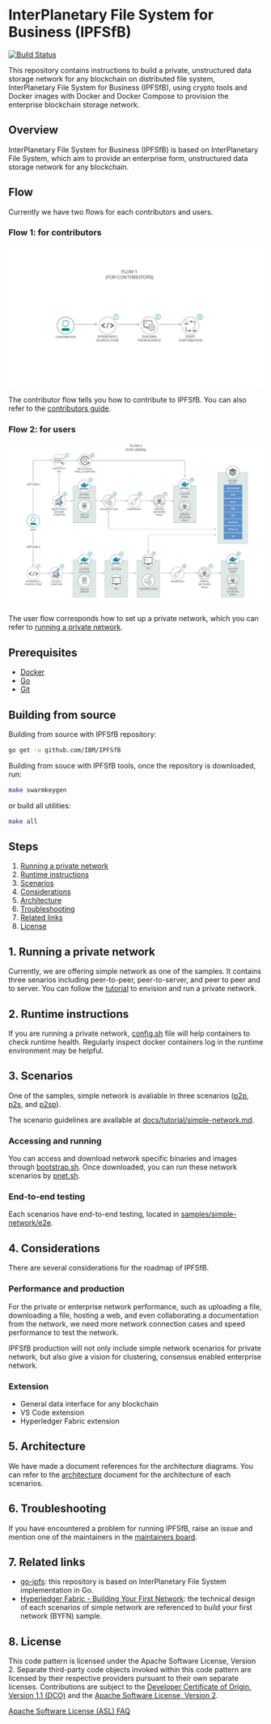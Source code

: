 # InterPlanetary File System for Business (IPFSfB)

[![Build Status](https://api.travis-ci.org/IBM/IPFSfB.svg?branch=master)](https://travis-ci.org/IBM/IPFSfB)

This repository contains instructions to build a private, unstructured data storage network for any blockchain on distributed file system, InterPlanetary File System for Business (IPFSfB), using crypto tools and Docker images with Docker and Docker Compose to provision the enterprise blockchain storage network.

## Overview

InterPlanetary File System for Business (IPFSfB) is based on InterPlanetary File System, which aim to provide an enterprise form, unstructured data storage network for any blockchain.

## Flow

Currently we have two flows for each contributors and users.

### Flow 1: for contributors

![IPFSfB Contributor Flow](docs/flow/flow-v1-contributor.png)

The contributor flow tells you how to contribute to IPFSfB. You can also refer to the [contributors guide](CONTRIBUTING.md).

### Flow 2: for users

![IPFSfB User Flow](docs/flow/flow-v3-user.png)

The user flow corresponds how to set up a private network, which you can refer to [running a private network](#1-running-a-private-network).

## Prerequisites

- [Docker](https://www.docker.com/)
- [Go](https://golang.org/)
- [Git](https://git-scm.com/)

## Building from source

Building from source with IPFSfB repository:

``` bash
go get -u github.com/IBM/IPFSfB
```

Building from souce with IPFSfB tools, once the repository is downloaded, run:

``` bash
make swarmkeygen
```

or build all utilities:

``` bash
make all
```

## Steps

1. [Running a private network](#1-running-a-private-network)
2. [Runtime instructions](#2-runtime-instructions)
3. [Scenarios](#3-scenarios)
4. [Considerations](#4-considerations)
5. [Architecture](#5-architecture)
6. [Troubleshooting](#6-troubleshooting)
7. [Related links](#7-related-links)
8. [License](#8-license)

## 1. Running a private network

Currently, we are offering simple network as one of the samples. It contains three senarios including peer-to-peer, peer-to-server, and peer to peer and to server. You can follow the [tutorial](docs/tutorial/simple-network.md) to envision and run a private network.

## 2. Runtime instructions

If you are running a private network, [config.sh](samples/simple-network/config.sh) file will help containers to check runtime health. Regularly inspect docker containers log in the runtime environment may be helpful.

## 3. Scenarios

One of the samples, simple network is avaliable in three scenarios ([p2p](https://en.wikipedia.org/wiki/Peer-to-peer), [p2s](https://zh.wikipedia.org/wiki/P2S), and [p2sp](https://zh.wikipedia.org/wiki/P2SP)).

The scenario guidelines are available at [docs/tutorial/simple-network.md](docs/tutorial/simple-network.md).

### Accessing and running

You can access and download network specific binaries and images through [bootstrap.sh](samples/simple-network/scripts/bootstrap.sh). Once downloaded, you can run these network scenarios by [pnet.sh](samples/simple-network/pnet.sh).

### End-to-end testing

Each scenarios have end-to-end testing, located in [samples/simple-network/e2e](samples/simple-network/e2e).

## 4. Considerations

There are several considerations for the roadmap of IPFSfB.

### Performance and production

For the private or enterprise network performance, such as uploading a file, downloading a file, hosting a web, and even collaborating a documentation from the network, we need more network connection cases and speed performance to test the network.

IPFSfB production will not only include simple network scenarios for private network, but also give a vision for clustering, consensus enabled enterprise network.

### Extension

- General data interface for any blockchain
- VS Code extension
- Hyperledger Fabric extension

## 5. Architecture

We have made a document references for the architecture diagrams.
You can refer to the [architecture](docs/arch/architecture-references.md) document for the architecture of each scenarios.

## 6. Troubleshooting

If you have encountered a problem for running IPFSfB, raise an issue and mention one of the maintainers in the [maintainers board](MAINTAINERS.md#maintainers-board).

## 7. Related links

- [go-ipfs](https://github.com/ipfs/go-ipfs): this repository is based on InterPlanetary File System implementation in Go.
- [Hyperledger Fabric - Building Your First Network](https://hyperledger-fabric.readthedocs.io/en/master/build_network.html): the technical design of each scenarios of simple network are referenced to build your first network (BYFN) sample.

## 8. License

This code pattern is licensed under the Apache Software License, Version 2. Separate third-party code objects invoked within this code pattern are licensed by their respective providers pursuant to their own separate licenses. Contributions are subject to the [Developer Certificate of Origin, Version 1.1 (DCO)](https://developercertificate.org/) and the [Apache Software License, Version 2](https://www.apache.org/licenses/LICENSE-2.0.txt).

[Apache Software License (ASL) FAQ](https://www.apache.org/foundation/license-faq.html#WhatDoesItMEAN)
